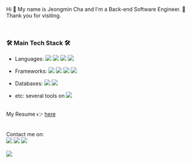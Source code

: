 <!-- ![header](https://capsule-render.vercel.app/api?type=soft&color=auto&height=150&section=header&text=JeongminCha&fontSize=70&animation=twinkling) -->

Hi 👋  My name is Jeongmin Cha and I'm a Back-end Software Engineer. 🤗  
Thank you for visiting.

<br />

<h3> 🛠  Main Tech Stack 🛠 </h3>


* Languages:
<img src="https://img.shields.io/badge/Javascript-ffb13b??style=for-the-badge&logo=javascript&logoColor=white"/></a>
<img src="https://img.shields.io/badge/Typescript-007acc?style=flat-square&logo=typescript&logoColor=white"/></a>
<img src="https://img.shields.io/badge/Python-3766AB?style=flat-square&logo=Python&logoColor=white"/></a>
<img src="https://img.shields.io/badge/Java-007396?style=flat-square&logo=Java&logoColor=white"/></a>

* Frameworks:
<img src="https://img.shields.io/badge/Node.js-303030?style=flat-square&logo=node.js&logoColor=white"/></a>
<img src="https://img.shields.io/badge/Nest.js-c3364e?style=flat-square&logo=nestjs&logoColor=white"/></a>
<img src="https://img.shields.io/badge/Next.js-000000?style=flat-square&logo=next.js&logoColor=white"/></a>
<img src="https://img.shields.io/badge/Django-092E20?style=flat-square&logo=Django&logoColor=white"/></a>

* Databases:
<img src="https://img.shields.io/badge/Redis-D82C20?style=flat-square&logo=Redis&logoColor=white"/></a>
<img src="https://img.shields.io/badge/Mysql-00758F?style=flat-square&logo=MySql&logoColor=white"/></a>

* etc:
several tools on <img src="https://img.shields.io/badge/aws-FF9900?style=flat-square&logo=amazon-aws&logoColor=white"/></a>

<br/>
My Resume 👉 <a href="https://my.surfit.io/w/870643703">here</a>
<br />
<br />

Contact me on:
<br />
<img src="https://img.shields.io/badge/-LinkedIn-blue?style=flat-square&logo=Linkedin&logoColor=white&link=https://www.linkedin.com/in/jeongmincha" />
<img src="https://img.shields.io/badge/facebook-1877f2?style=flat-square&logo=facebook&logoColor=white&link=https://www.facebook.com/cjm9236" />
<img src="https://img.shields.io/badge/-Stackoverflow-black?style=flat-square&logo=stackoverflow&link=https://stackoverflow.com/users/3241257/jeongmin-cha" />
<br />
<br />
<img src="https://hits.seeyoufarm.com/api/count/incr/badge.svg?url=https%3A%2F%2Fgithub.com%2Fjeongmincha" />

<!--
- 🔭 I’m currently working on ...
- 🌱 I’m currently learning ...
- 👯 I’m looking to collaborate on ...
- 🤔 I’m looking for help with ...
- 💬 Ask me about ...
- 📫 How to reach me: ...
- 😄 Pronouns: ...
- ⚡ Fun fact: ...
-->
